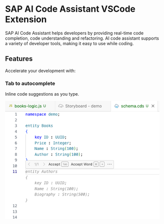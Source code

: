 # SAP AI Code Assistant VSCode Extension

SAP AI Code Assistant helps developers by providing real-time code completion, code understanding and refactoring. AI code assistant supports a variety of developer tools, making it easy to use while coding.

## Features

Accelerate your development with:

### Tab to autocomplete

Inline code suggestions as you type.

![autocompletion](media/autocompletion.png)
